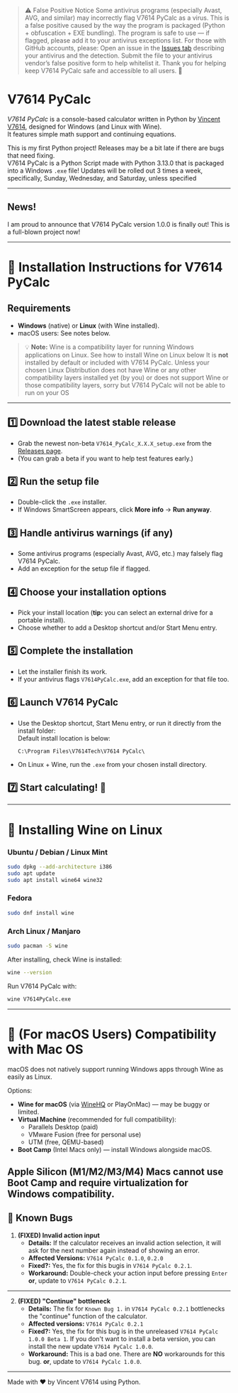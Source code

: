 >⚠ False Positive Notice
Some antivirus programs (especially Avast, AVG, and similar) may incorrectly flag V7614 PyCalc as a virus.
This is a false positive caused by the way the program is packaged (Python + obfuscation + EXE bundling).
The program is safe to use — if flagged, please add it to your antivirus exceptions list.
For those with GitHub accounts, please:
Open an issue in the [Issues tab](https://github.com/V7614-Tech/V7614-PyCalc/issues) describing your antivirus and the detection.
Submit the file to your antivirus vendor’s false positive form to help whitelist it.
Thank you for helping keep V7614 PyCalc safe and accessible to all users. 💙

# V7614 PyCalc

*V7614 PyCalc* is a console-based calculator written in Python by [Vincent V7614](https://github.com/V7614), designed for Windows (and Linux with Wine).  
It features simple math support and continuing equations.

This is my first Python project! Releases may be a bit late if there are bugs that need fixing.  
V7614 PyCalc is a Python Script made with Python 3.13.0 that is packaged into a Windows `.exe` file!
Updates will be rolled out 3 times a week, specifically, Sunday, Wednesday, and Saturday, unless specified

---

## News!

I am proud to announce that V7614 PyCalc version 1.0.0 is finally out! This is a full-blown project now!

---

# 🚀 Installation Instructions for V7614 PyCalc

## Requirements
- **Windows** (native) or **Linux** (with Wine installed).
- macOS users: See notes below.

> 💡 **Note:** Wine is a compatibility layer for running Windows applications on Linux.  See how to install Wine on Linux below
> It is **not** installed by default or included with V7614 PyCalc. Unless your chosen Linux Distribution does not have Wine or any other compatibility layers installed yet (by you) or does not support Wine or those compatibility layers, sorry but V7614 PyCalc will not be able to run on your OS 

---

## 1️⃣ Download the latest stable release
- Grab the newest non-beta `V7614_PyCalc_X.X.X_setup.exe` from the [Releases page](https://github.com/V7614-Tech/V7614-PyCalc/releases).
- (You can grab a beta if you want to help test features early.)

## 2️⃣ Run the setup file
- Double-click the `.exe` installer.
- If Windows SmartScreen appears, click **More info** → **Run anyway**.

## 3️⃣ Handle antivirus warnings (if any)
- Some antivirus programs (especially Avast, AVG, etc.) may falsely flag V7614 PyCalc.
- Add an exception for the setup file if flagged.

## 4️⃣ Choose your installation options
- Pick your install location (**tip:** you can select an external drive for a portable install).
- Choose whether to add a Desktop shortcut and/or Start Menu entry.

## 5️⃣ Complete the installation
- Let the installer finish its work.
- If your antivirus flags `V7614PyCalc.exe`, add an exception for that file too.

## 6️⃣ Launch V7614 PyCalc
- Use the Desktop shortcut, Start Menu entry, or run it directly from the install folder:  
Default install location is below:
  ```
  C:\Program Files\V7614Tech\V7614 PyCalc\
  ```
- On Linux + Wine, run the `.exe` from your chosen install directory.

## 7️⃣ Start calculating! 🎉

---

# 🍷 Installing Wine on Linux

### Ubuntu / Debian / Linux Mint
```bash
sudo dpkg --add-architecture i386
sudo apt update
sudo apt install wine64 wine32
```

### Fedora
```bash
sudo dnf install wine
```

### Arch Linux / Manjaro
```bash
sudo pacman -S wine
```

After installing, check Wine is installed:
```bash
wine --version
```

Run V7614 PyCalc with:
```bash
wine V7614PyCalc.exe
```

---

# 🍏 (For macOS Users) Compatibility with Mac OS

macOS does not natively support running Windows apps through Wine as easily as Linux.

Options:
- **Wine for macOS** (via [WineHQ](https://www.winehq.org) or PlayOnMac) — may be buggy or limited.
- **Virtual Machine** (recommended for full compatibility):
  - Parallels Desktop (paid)
  - VMware Fusion (free for personal use)
  - UTM (free, QEMU-based)
- **Boot Camp** (Intel Macs only) — install Windows alongside macOS.

Apple Silicon (M1/M2/M3/M4) Macs cannot use Boot Camp and require virtualization for Windows compatibility.
---

## 🐞 Known Bugs

1. **(FIXED) Invalid action input**
   - **Details:** If the calculator receives an invalid action selection, it will ask for the next number again instead of showing an error.
   - **Affected Versions:** `V7614 PyCalc 0.1.0`, `0.2.0`  
   - **Fixed?:** Yes, the fix for this bugis in `V7614 PyCalc 0.2.1`.  
   - **Workaround:** Double-check your action input before pressing `Enter` **or**, update to `V7614 PyCalc 0.2.1`.
---

2. **(FIXED) "Continue" bottleneck**
   - **Details:** The fix for `Known Bug 1.` in `V7614 PyCalc 0.2.1` bottlenecks the "continue" function of the calculator.
   - **Affected versions:** `V7614 PyCalc 0.2.1`
   - **Fixed?:** Yes, the fix for this bug is in the unreleased `V7614 PyCalc 1.0.0 Beta 1`. If you don't want to install a beta version, you can install the new update `V7614 PyCalc 1.0.0`.
   - **Workaround:** This is a bad one. There are **NO** workarounds for this bug. **or**, update to `V7614 PyCalc 1.0.0`.
---

Made with ❤️ by Vincent V7614 using Python.
